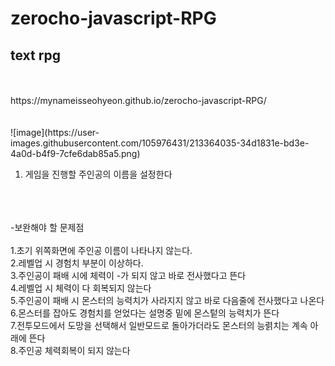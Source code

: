 # zerocho-javascript-RPG

<h2>text rpg</h2></br>
</br>
https://mynameisseohyeon.github.io/zerocho-javascript-RPG/</br>
</br>
</br>
![image](https://user-images.githubusercontent.com/105976431/213364035-34d1831e-bd3e-4a0d-b4f9-7cfe6dab85a5.png)

1. 게임을 진행할 주인공의 이름을 설정한다</br>
</br>
</br>
</br>
-보완해야 할 문제점</br>
</br>
1.초기 위쪽화면에 주인공 이름이 나타나지 않는다.</br>
2.레벨업 시 경험치 부분이 이상하다.</br>
3.주인공이 패배 시에 체력이 -가 되지 않고 바로 전사했다고 뜬다</br>
4.레벨업 시 체력이 다 회복되지 않는다</br>
5.주인공이 패배 시 몬스터의 능력치가 사라지지 않고 바로 다음줄에 전사했다고 나온다</br>
6.몬스터를 잡아도 경험치를 얻었다는 설명중 밑에 몬스텉의 능력치가 뜬다</br>
7.전투모드에서 도망을 선택해서 일반모드로 돌아가더라도 몬스터의 능렭치는 계속 아래에 뜬다</br>
8.주인공 체력회복이 되지 않는다</br>

